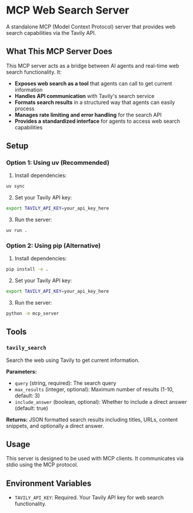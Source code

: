 # MCP Web Search Server

A standalone MCP (Model Context Protocol) server that provides web search capabilities via the Tavily API.

## What This MCP Server Does

This MCP server acts as a bridge between AI agents and real-time web search functionality. It:

- **Exposes web search as a tool** that agents can call to get current information
- **Handles API communication** with Tavily's search service
- **Formats search results** in a structured way that agents can easily process
- **Manages rate limiting and error handling** for the search API
- **Provides a standardized interface** for agents to access web search capabilities

## Setup

### Option 1: Using uv (Recommended)

1. Install dependencies:
```bash
uv sync
```

2. Set your Tavily API key:
```bash
export TAVILY_API_KEY=your_api_key_here
```

3. Run the server:
```bash
uv run .
```

### Option 2: Using pip (Alternative)

1. Install dependencies:
```bash
pip install -e .
```

2. Set your Tavily API key:
```bash
export TAVILY_API_KEY=your_api_key_here
```

3. Run the server:
```bash
python -m mcp_server
```

## Tools

### `tavily_search`

Search the web using Tavily to get current information.

**Parameters:**
- `query` (string, required): The search query
- `max_results` (integer, optional): Maximum number of results (1-10, default: 3)
- `include_answer` (boolean, optional): Whether to include a direct answer (default: true)

**Returns:**
JSON formatted search results including titles, URLs, content snippets, and optionally a direct answer.

## Usage

This server is designed to be used with MCP clients. It communicates via stdio using the MCP protocol.

## Environment Variables

- `TAVILY_API_KEY`: Required. Your Tavily API key for web search functionality.
